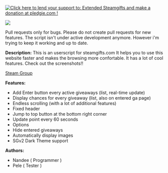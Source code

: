 <a href='https://pledgie.com/campaigns/31484'><img alt='Click here to lend your support to: Extended Steamgifts and make a donation at pledgie.com !' src='https://pledgie.com/campaigns/31484.png?skin_name=chrome' border='0' ></a>

<a target="_blank" href="https://steamcommunity.com/tradeoffer/new/?partner=95793561&amp;token=HxnczDWg"><img src="https://raw.githubusercontent.com/nandee95/Extended_Steamgifts/master/img/steam_donate.png"></a>

Pull requests only for bugs. Please do not create pull requests for new features.
The script isn't under active development anymore. However i'm trying to keep it working and up to date. 

<b>Description:</b>
This is an userscript for steamgifts.com It helps you to use this website faster and makes the browsing more confortable. It has a lot of cool features. Check out the screenshots!!

<a href="http://steamcommunity.com/groups/extendedsg">Steam Group</a>

<b>Features:</b>
* Add Enter button every active giveaways (list, real-time update)
* Display chances for every giveaway (list, also on entered ga page)
* Endless scrolling (with a lot of additional features)
* Fixed header
* Jump to top button at the bottom right corner
* Update point every 60 seconds
* Options
* Hide entered giveaways
* Automatically display images
* SGv2 Dark Theme support

<b>Authors:</b>
* Nandee ( Programmer )
* Pele ( Tester )
